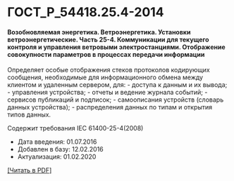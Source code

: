 # ГОСТ_Р_54418.25.4-2014

#### Возобновляемая энергетика. Ветроэнергетика. Установки ветроэнергетические. Часть 25-4. Коммуникации для текущего контроля и управления ветровыми электростанциями. Отображение совокупности параметров в процессах передачи информации

Определяет особые отображения стеков протоколов кодирующих сообщения, необходимые для информационного обмена между клиентом и удаленным сервером, для: - доступа к данным и их вывода; - управления устройства; - отчеты и ведение журнала событий; - сервисов публикаций и подписок; - самоописания устройств (словарь данных устройства); - распределения данных по типам и открытия типов данных.

Содержит требования IEC 61400-25-4(2008)

- Дата введения: 01.07.2016
- Добавлен в базу: 12.02.2016
- Актуализация: 01.02.2020

<a href="https://standartgost.ru/g/ГОСТ_Р_54418.25.4-2014.pdf">[Читать в PDF]</a>